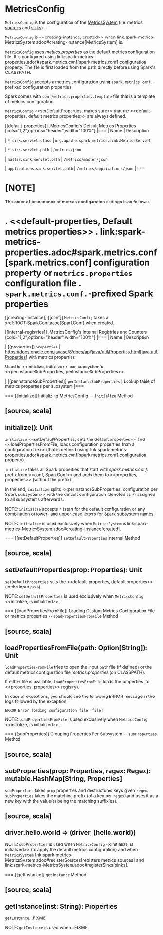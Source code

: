 # MetricsConfig

`MetricsConfig` is the configuration of the [MetricsSystem](MetricsSystem.md) (i.e. metrics [sources](Source.md) and [sinks](Sink.md)).

`MetricsConfig` is <<creating-instance, created>> when link:spark-metrics-MetricsSystem.adoc#creating-instance[MetricsSystem] is.

`MetricsConfig` uses *metrics.properties* as the default metrics configuration file. It is configured using link:spark-metrics-properties.adoc#spark.metrics.conf[spark.metrics.conf] configuration property. The file is first loaded from the path directly before using Spark's CLASSPATH.

`MetricsConfig` accepts a metrics configuration using ``spark.metrics.conf.``-prefixed configuration properties.

Spark comes with `conf/metrics.properties.template` file that is a template of metrics configuration.

`MetricsConfig` <<setDefaultProperties, makes sure>> that the <<default-properties, default metrics properties>> are always defined.

[[default-properties]]
.MetricsConfig's Default Metrics Properties
[cols="1,2",options="header",width="100%"]
|===
| Name
| Description

| `*.sink.servlet.class`
| `org.apache.spark.metrics.sink.MetricsServlet`

| `*.sink.servlet.path`
| `/metrics/json`

| `master.sink.servlet.path`
| `/metrics/master/json`

| `applications.sink.servlet.path`
| `/metrics/applications/json`
|===

[NOTE]
====
The order of precedence of metrics configuration settings is as follows:

. <<default-properties, Default metrics properties>>
. link:spark-metrics-properties.adoc#spark.metrics.conf[spark.metrics.conf] configuration property or `metrics.properties` configuration file
. ``spark.metrics.conf.``-prefixed Spark properties
====

[[creating-instance]]
[[conf]]
`MetricsConfig` takes a xref:ROOT:SparkConf.adoc[SparkConf] when created.

[[internal-registries]]
.MetricsConfig's Internal Registries and Counters
[cols="1,2",options="header",width="100%"]
|===
| Name
| Description

| [[properties]] `properties`
| https://docs.oracle.com/javase/8/docs/api/java/util/Properties.html[java.util.Properties] with metrics properties

Used to <<initialize, initialize>> per-subsystem's <<perInstanceSubProperties, perInstanceSubProperties>>.

| [[perInstanceSubProperties]] `perInstanceSubProperties`
| Lookup table of metrics properties per subsystem
|===

=== [[initialize]] Initializing MetricsConfig -- `initialize` Method

[source, scala]
----
initialize(): Unit
----

`initialize` <<setDefaultProperties, sets the default properties>> and <<loadPropertiesFromFile, loads configuration properties from a configuration file>> (that is defined using link:spark-metrics-properties.adoc#spark.metrics.conf[spark.metrics.conf] configuration property).

`initialize` takes all Spark properties that start with *spark.metrics.conf.* prefix from <<conf, SparkConf>> and adds them to <<properties, properties>> (without the prefix).

In the end, `initialize` splits <<perInstanceSubProperties, configuration per Spark subsystem>> with the default configuration (denoted as `*`) assigned to all subsystems afterwards.

NOTE: `initialize` accepts `*` (star) for the default configuration or any combination of lower- and upper-case letters for Spark subsystem names.

NOTE: `initialize` is used exclusively when `MetricsSystem` is link:spark-metrics-MetricsSystem.adoc#creating-instance[created].

=== [[setDefaultProperties]] `setDefaultProperties` Internal Method

[source, scala]
----
setDefaultProperties(prop: Properties): Unit
----

`setDefaultProperties` sets the <<default-properties, default properties>> (in the input `prop`).

NOTE: `setDefaultProperties` is used exclusively when `MetricsConfig` <<initialize, is initialized>>.

=== [[loadPropertiesFromFile]] Loading Custom Metrics Configuration File or metrics.properties -- `loadPropertiesFromFile` Method

[source, scala]
----
loadPropertiesFromFile(path: Option[String]): Unit
----

`loadPropertiesFromFile` tries to open the input `path` file (if defined) or the default metrics configuration file *metrics.properties* (on CLASSPATH).

If either file is available, `loadPropertiesFromFile` loads the properties (to <<properties, properties>> registry).

In case of exceptions, you should see the following ERROR message in the logs followed by the exception.

```
ERROR Error loading configuration file [file]
```

NOTE: `loadPropertiesFromFile` is used exclusively when `MetricsConfig` <<initialize, is initialized>>.

=== [[subProperties]] Grouping Properties Per Subsystem -- `subProperties` Method

[source, scala]
----
subProperties(prop: Properties, regex: Regex): mutable.HashMap[String, Properties]
----

`subProperties` takes `prop` properties and destructures keys given `regex`. `subProperties` takes the matching prefix (of a key per `regex`) and uses it as a new key with the value(s) being the matching suffix(es).

[source, scala]
----
driver.hello.world => (driver, (hello.world))
----

NOTE: `subProperties` is used when `MetricsConfig` <<initialize, is initialized>> (to apply the default metrics configuration) and when `MetricsSystem` link:spark-metrics-MetricsSystem.adoc#registerSources[registers metrics sources] and link:spark-metrics-MetricsSystem.adoc#registerSinks[sinks].

=== [[getInstance]] `getInstance` Method

[source, scala]
----
getInstance(inst: String): Properties
----

`getInstance`...FIXME

NOTE: `getInstance` is used when...FIXME

